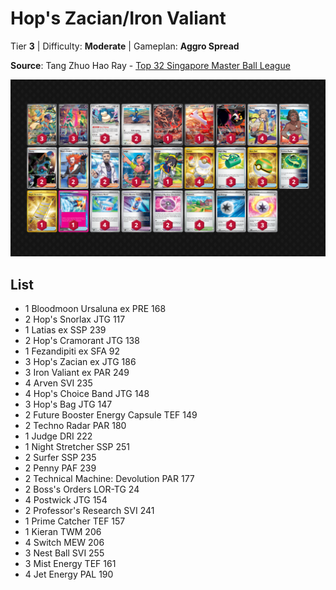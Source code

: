 # Hop's Zacian/Iron Valiant

Tier **3** | Difficulty: **Moderate** | Gameplan: **Aggro Spread**

**Source**: Tang Zhuo Hao Ray - [Top 32 Singapore Master Ball League](https://limitlesstcg.com/decks/list/18867)

![decklist](../../!Images/Standard/18SVI-BBWF/Hop%27s%20Zacian-Iron%20Valiant.png)

## List
* 1 Bloodmoon Ursaluna ex PRE 168
* 2 Hop's Snorlax JTG 117
* 1 Latias ex SSP 239
* 2 Hop's Cramorant JTG 138
* 1 Fezandipiti ex SFA 92
* 3 Hop's Zacian ex JTG 186
* 3 Iron Valiant ex PAR 249
* 4 Arven SVI 235
* 4 Hop's Choice Band JTG 148
* 3 Hop's Bag JTG 147
* 2 Future Booster Energy Capsule TEF 149
* 2 Techno Radar PAR 180
* 1 Judge DRI 222
* 1 Night Stretcher SSP 251
* 2 Surfer SSP 235
* 2 Penny PAF 239
* 2 Technical Machine: Devolution PAR 177
* 2 Boss's Orders LOR-TG 24
* 4 Postwick JTG 154
* 2 Professor's Research SVI 241
* 1 Prime Catcher TEF 157
* 1 Kieran TWM 206
* 4 Switch MEW 206
* 3 Nest Ball SVI 255
* 3 Mist Energy TEF 161
* 4 Jet Energy PAL 190